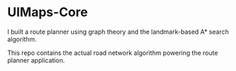 # UIMaps-Core

I built a route planner using graph theory and the landmark-based A* search algorithm. 

This repo contains the actual road network algorithm powering the route planner application.
